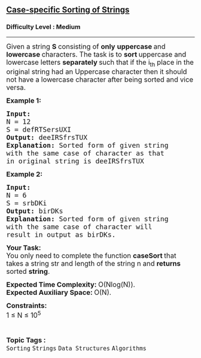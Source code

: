 <h2><a href="https://practice.geeksforgeeks.org/problems/case-specific-sorting-of-strings4845/0">Case-specific Sorting of Strings</a></h2><h3>Difficulty Level : Medium</h3><hr><div class="problems_problem_content__Xm_eO"><p><span style="font-size:18px">Given a string <strong>S </strong>consisting of <strong>only</strong>&nbsp;<strong>uppercase </strong>and <strong>lowercase </strong>characters. The task is to <strong>sort </strong>uppercase and lowercase letters <strong>separately </strong>such that if the i<sub>th</sub> place in the original string had an Uppercase character then it should not have a lowercase character after being sorted and vice versa.</span></p>

<p><strong><span style="font-size:18px">Example 1:</span></strong></p>

<pre><strong><span style="font-size:18px">Input:
</span></strong><span style="font-size:18px">N = 12
S = defRTSersUXI
<strong>Output: </strong>deeIRSfrsTUX<strong>
Explanation: </strong>Sorted form of given string
with the same case of character as that
in original string is deeIRSfrsTUX</span>
</pre>

<p><strong><span style="font-size:18px">Example 2:</span></strong></p>

<pre><strong><span style="font-size:18px">Input:
</span></strong><span style="font-size:18px">N = 6
S = srbDKi
<strong>Output: </strong>birDKs<strong>
Explanation: </strong>Sorted form of given string
with the same case of character will
result in output as birDKs.</span></pre>

<p><span style="font-size:18px"><strong>Your Task:</strong><br>
You only need to complete the function <strong>caseSort </strong>that takes&nbsp;a string str and length of the string n and&nbsp;<strong>returns </strong>sorted <strong>string</strong>.</span></p>

<p><span style="font-size:18px"><strong>Expected Time Complexity:&nbsp;</strong>O(Nlog(N)).<br>
<strong>Expected Auxiliary Space:&nbsp;</strong>O(N).</span></p>

<p><span style="font-size:18px"><strong>Constraints:</strong> </span><br>
<span style="font-size:18px">1 ≤ N ≤ 10<sup>5</sup></span></p>
</div><br><p><span style=font-size:18px><strong>Topic Tags : </strong><br><code>Sorting</code>&nbsp;<code>Strings</code>&nbsp;<code>Data Structures</code>&nbsp;<code>Algorithms</code>&nbsp;